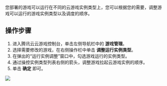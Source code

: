 您部署的游戏可以运行在不同的云游戏实例类型上，您可以根据您的需要，调整游戏可以运行的游戏实例类型以及调度的顺序。

## 操作步骤
1. 进入腾讯云云游戏控制台，单击左侧导航栏中的 **游戏管理**。
2. 选择需要修改的游戏，在右侧操作栏中单击 **调整运行实例类型**。
3. 在弹出的“运行实例调整”窗口中，勾选游戏运行的实例类型。
4. 通过操控实例类型列表右侧的箭头，调整游戏拉起云游戏实例的顺序。
5. 单击 **确定** 即可。

![](https://main.qcloudimg.com/raw/b4e84837a709a8220fa4e23fd035f797.png)


